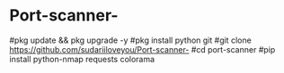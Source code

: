 # Port-scanner-
#pkg update && pkg upgrade -y
#pkg install python git 
#git clone https://github.com/sudariiloveyou/Port-scanner-
#cd port-scanner
#pip install python-nmap requests colorama
